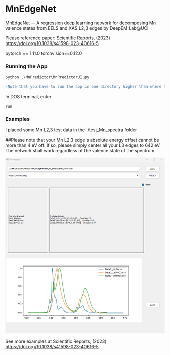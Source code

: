 # MnEdgeNet
MnEdgeNet -- A regression deep learning network for decomposing Mn valence states from EELS and XAS L2,3 edges
by DeepEM Lab@UCI

Please reference paper: Scientific Reports, (2023) https://doi.org/10.1038/s41598-023-40616-5

pytorch == 1.11.0
torchvision==0.12.0

### Running the App
```
python .\MnPredictor\MnPredictorUI.py
```
```diff
-Note that you have to run the app in one directory higher than where the MnPredictoryUI.py is located.
```
In DOS terminal, enter
```
run
```

### Examples
I placed some Mn L2,3 test data in the .\test_Mn_spectra folder


##Please note that your Mn L2,3 edge's absolute energy offset cannot be more than 4 eV off. If so, please simply center all your L3 edges to 642 eV. The network shall work regardless of the valence state of the spectrum.


<p align="left"><img src="test_img/example1.png" width="900"\></p>

See more examples at Scientific Reports, (2023) https://doi.org/10.1038/s41598-023-40616-5
